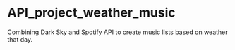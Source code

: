 # API_project_weather_music
Combining Dark Sky and Spotify API to create music lists based on weather that day. 
